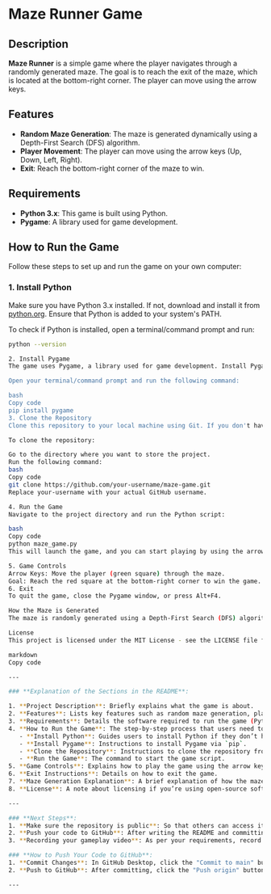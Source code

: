 # Maze Runner Game

## Description

**Maze Runner** is a simple game where the player navigates through a randomly generated maze. The goal is to reach the exit of the maze, which is located at the bottom-right corner. The player can move using the arrow keys.

## Features
- **Random Maze Generation**: The maze is generated dynamically using a Depth-First Search (DFS) algorithm.
- **Player Movement**: The player can move using the arrow keys (Up, Down, Left, Right).
- **Exit**: Reach the bottom-right corner of the maze to win.

## Requirements

- **Python 3.x**: This game is built using Python.
- **Pygame**: A library used for game development.

## How to Run the Game

Follow these steps to set up and run the game on your own computer:

### 1. Install Python

Make sure you have Python 3.x installed. If not, download and install it from [python.org](https://www.python.org/downloads/). Ensure that Python is added to your system's PATH.

To check if Python is installed, open a terminal/command prompt and run:

```bash
python --version

2. Install Pygame
The game uses Pygame, a library used for game development. Install Pygame using pip (Python's package installer).

Open your terminal/command prompt and run the following command:

bash
Copy code
pip install pygame
3. Clone the Repository
Clone this repository to your local machine using Git. If you don't have Git installed, you can download it from git-scm.com.

To clone the repository:

Go to the directory where you want to store the project.
Run the following command:
bash
Copy code
git clone https://github.com/your-username/maze-game.git
Replace your-username with your actual GitHub username.

4. Run the Game
Navigate to the project directory and run the Python script:

bash
Copy code
python maze_game.py
This will launch the game, and you can start playing by using the arrow keys to navigate through the maze.

5. Game Controls
Arrow Keys: Move the player (green square) through the maze.
Goal: Reach the red square at the bottom-right corner to win the game.
6. Exit
To quit the game, close the Pygame window, or press Alt+F4.

How the Maze is Generated
The maze is randomly generated using a Depth-First Search (DFS) algorithm. Starting from the top-left corner, the algorithm recursively carves paths through the maze by choosing random directions. The goal (bottom-right corner) is always open, and the player must navigate from the start to the goal.

License
This project is licensed under the MIT License - see the LICENSE file for details.

markdown
Copy code

---

### **Explanation of the Sections in the README**:

1. **Project Description**: Briefly explains what the game is about.
2. **Features**: Lists key features such as random maze generation, player movement, and the goal.
3. **Requirements**: Details the software required to run the game (Python and Pygame).
4. **How to Run the Game**: The step-by-step process that users need to follow to set up and run the game on their own system.
   - **Install Python**: Guides users to install Python if they don’t have it already.
   - **Install Pygame**: Instructions to install Pygame via `pip`.
   - **Clone the Repository**: Instructions to clone the repository from GitHub.
   - **Run the Game**: The command to start the game script.
5. **Game Controls**: Explains how to play the game using the arrow keys and the goal.
6. **Exit Instructions**: Details on how to exit the game.
7. **Maze Generation Explanation**: A brief explanation of how the maze is generated (using DFS).
8. **License**: A note about licensing if you’re using open-source software (MIT license here as an example).

---

### **Next Steps**:
1. **Make sure the repository is public**: So that others can access it.
2. **Push your code to GitHub**: After writing the README and committing your code, push it to your GitHub repository.
3. **Recording your gameplay video**: As per your requirements, record a short video showing the gameplay, and make sure to upload it to the relevant platform (e.g., YouTube or directly with the project).

### **How to Push Your Code to GitHub**:
1. **Commit Changes**: In GitHub Desktop, click the "Commit to main" button after adding the files.
2. **Push to GitHub**: After committing, click the "Push origin" button to upload the changes.

---
